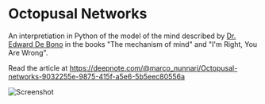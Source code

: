 # Octopusal Networks

An interpretiation in Python of the model of the mind described by [Dr. Edward De Bono](https://en.wikipedia.org/wiki/Edward_de_Bono) in the books "The mechanism of mind" and "I'm Right, You Are Wrong".

Read the article at https://deepnote.com/@marco_nunnari/Octopusal-networks-9032255e-9875-415f-a5e6-5b5eec80556a

![Screenshot](https://user-images.githubusercontent.com/12419038/169410180-78d01bb7-db03-48eb-9f16-b4edb1047581.png)
